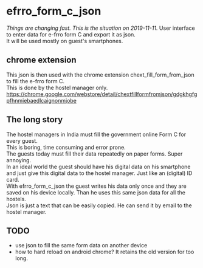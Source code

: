 # efrro_form_c_json

*Things are changing fast. This is the situation on 2019-11-11.*
User interface to enter data for e-frro form C and export it as json.  
It will be used mostly on guest's smartphones.  

## chrome extension

This json is then used with the chrome extension chext_fill_form_from_json to fill the e-frro form C.  
This is done by the hostel manager only.  
<https://chrome.google.com/webstore/detail/chextfillformfromjson/gdgkhgfgpfhnmiebaedlcaignonmjobe>

## The long story

The hostel managers in India must fill the government online Form C for every guest.  
This is boring, time consuming and error prone.  
The guests today must fill their data repeatedly on paper forms. Super annoying.  
In an ideal world the guest should have his digital data on his smartphone and just give this digital data to the hostel manager. Just like an (digital) ID card.  
With efrro_form_c_json the guest writes his data only once and they are saved on his device locally. Than he uses this same json data for all the hostels.  
Json is just a text that can be easily copied. He can send it by email to the hostel manager.  

## TODO

- use json to fill the same form data on another device  
- how to hard reload on android chrome? It retains the old version for too long.  
